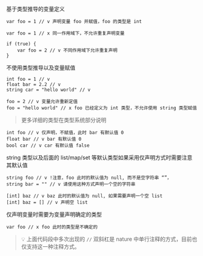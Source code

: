 基于类型推导的变量定义
```nature
var foo = 1 // v 声明变量 foo 并赋值，foo 的类型是 int 

var foo = 1 // x 同一作用域下，不允许重复声明变量

if (true) {
	var foo = 2 // v 不同作用域下允许重复声明
}
```

不使用类型推导以及变量赋值

```
int foo = 1 // v
float bar = 2.2 // v
string car = "hello world" // v

foo = 2 // v 变量允许重新定值
foo = "hello world" // x foo 已经定义为 int 类型，不允许使用 string 类型赋值
```
> 更多详细的类型在类型系统部分说明

```nature
int foo // v 仅声明，不赋值，此时 bar 有默认值 0
float bar // v bar 有默认值 0
bool car // v car 有默认值 false
```

string 类型以及后面的 list/map/set 等默认类型如果采用仅声明方式时需要注意其默认值
```nature
string foo // v !注意，foo 此时的默认值为 null, 而不是空字符串 “”，
string bar = "" // v 请使用这种方式声明一个空的字符串

[int] baz // v baz 此时的默认值为 null, 如果需要声明一个空 list
[int] baz = [] // v 声明空 list
```


仅声明变量时需要为变量声明确定的类型
```
var foo // x foo 此时的类型是不确定的
```

> 💡 上面代码段中多次出现的 `//`  双斜杠是 nature 中单行注释的方式，目前也仅支持这一种注释方式。